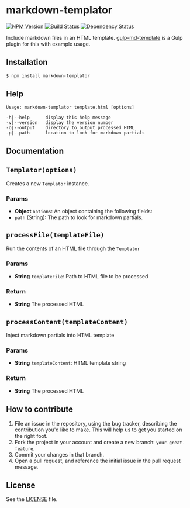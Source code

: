 # markdown-templator

[![NPM Version](https://img.shields.io/npm/v/markdown-templator.svg)](https://www.npmjs.com/package/markdown-templator)
[![Build Status](https://img.shields.io/travis/grit96/markdown-templator.svg)](https://travis-ci.org/grit96/markdown-templator)
[![Dependency Status](https://img.shields.io/david/grit96/markdown-templator.svg)](https://david-dm.org/grit96/markdown-templator)

Include markdown files in an HTML template. [gulp-md-template](https://github.com/grit96/gulp-md-template) is a Gulp plugin for this with example usage.

## Installation
```sh
$ npm install markdown-templator
```


## Help

```
Usage: markdown-templator template.html [options]

-h|--help      display this help message
-v|--version   display the version number
-o|--output    directory to output processed HTML
-p|--path      location to look for markdown partials
```


## Documentation

## `Templator(options)`
Creates a new `Templator` instance.

### Params
- **Object** `options`: An object containing the following fields:
 - `path` (String): The path to look for markdown partials.

## `processFile(templateFile)`
Run the contents of an HTML file through the `Templator`

### Params
- **String** `templateFile`: Path to HTML file to be processed

### Return
- **String** The processed HTML

## `processContent(templateContent)`
Inject markdown partials into HTML template

### Params
- **String** `templateContent`: HTML template string

### Return
- **String** The processed HTML



## How to contribute

1. File an issue in the repository, using the bug tracker, describing the
   contribution you'd like to make. This will help us to get you started on the
   right foot.
2. Fork the project in your account and create a new branch:
   `your-great-feature`.
3. Commit your changes in that branch.
4. Open a pull request, and reference the initial issue in the pull request
   message.

## License
See the [LICENSE](./LICENSE) file.
